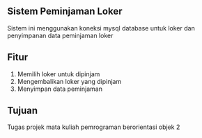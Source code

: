 ## Sistem Peminjaman Loker
Sistem ini menggunakan koneksi mysql database untuk loker dan penyimpanan data peminjaman loker

## Fitur
1. Memilih loker untuk dipinjam
2. Mengembalikan loker yang dipinjam
3. Menyimpan data peminjaman

## Tujuan
Tugas projek mata kuliah pemrograman berorientasi objek 2
